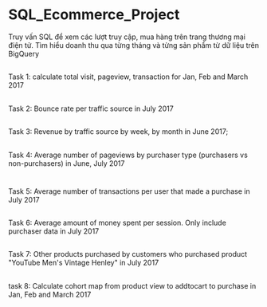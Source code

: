 # SQL_Ecommerce_Project
Truy vấn SQL để xem các lượt truy cập, mua hàng trên trang thương mại điện tử. Tìm hiểu doanh thu qua từng tháng và từng sản phẩm từ dữ liệu trên BigQuery
##
Task 1: 
calculate total visit, pageview, transaction for Jan, Feb and March 2017
##
Task 2: Bounce rate per traffic source in July 2017
##
Task 3: Revenue by traffic source by week, by month in June 2017;
##
Task 4: Average number of pageviews by purchaser type (purchasers vs non-purchasers) in June, July 2017
#
Task 5: Average number of transactions per user that made a purchase in July 2017
##
Task 6: Average amount of money spent per session. Only include purchaser data in July 2017 
##
Task 7: Other products purchased by customers who purchased product "YouTube Men's Vintage Henley" in July 2017 
##
task 8: Calculate cohort map from product view to addtocart to purchase in Jan, Feb and March 2017

